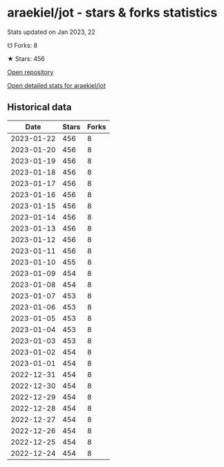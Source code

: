 # araekiel/jot - stars & forks statistics

Stats updated on Jan 2023, 22

☋ Forks: 8

★ Stars: 456

[Open repository](https://github.com/araekiel/jot)

[Open detailed stats for araekiel/jot](https://reviewgithub.com/rep/araekiel/jot)

## Historical data
| Date | Stars | Forks |
|------|-------|-------|
| 2023-01-22 | 456 | 8 | 
| 2023-01-20 | 456 | 8 | 
| 2023-01-19 | 456 | 8 | 
| 2023-01-18 | 456 | 8 | 
| 2023-01-17 | 456 | 8 | 
| 2023-01-16 | 456 | 8 | 
| 2023-01-15 | 456 | 8 | 
| 2023-01-14 | 456 | 8 | 
| 2023-01-13 | 456 | 8 | 
| 2023-01-12 | 456 | 8 | 
| 2023-01-11 | 456 | 8 | 
| 2023-01-10 | 455 | 8 | 
| 2023-01-09 | 454 | 8 | 
| 2023-01-08 | 454 | 8 | 
| 2023-01-07 | 453 | 8 | 
| 2023-01-06 | 453 | 8 | 
| 2023-01-05 | 453 | 8 | 
| 2023-01-04 | 453 | 8 | 
| 2023-01-03 | 453 | 8 | 
| 2023-01-02 | 454 | 8 | 
| 2023-01-01 | 454 | 8 | 
| 2022-12-31 | 454 | 8 | 
| 2022-12-30 | 454 | 8 | 
| 2022-12-29 | 454 | 8 | 
| 2022-12-28 | 454 | 8 | 
| 2022-12-27 | 454 | 8 | 
| 2022-12-26 | 454 | 8 | 
| 2022-12-25 | 454 | 8 | 
| 2022-12-24 | 454 | 8 | 

